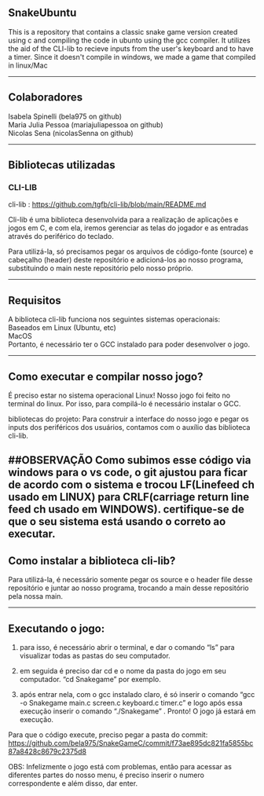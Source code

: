 ## SnakeUbuntu
This is a repository that contains a classic snake game version created using c and compiling the code in ubunto using the gcc compiler.
It utilizes the aid of the CLI-lib to recieve inputs from the user's keyboard and to have a timer. Since it doesn't compile in windows, we made a game that compiled in linux/Mac

--------------------------------------------------------------------------------------------
 ## Colaboradores 

Isabela Spinelli  (bela975 on github) <br/>
Maria Julia Pessoa (mariajuliapessoa on github) <br/>
Nicolas Sena (nicolasSenna on github) 

-------------------------------------------------------------------------------------------
## Bibliotecas utilizadas
### CLI-LIB
cli-lib : https://github.com/tgfb/cli-lib/blob/main/README.md

Cli-lib é uma biblioteca desenvolvida para a realização de aplicações e jogos em C, e com ela,
iremos gerenciar as telas do jogador e as entradas através do periférico do teclado.

Para utilizá-la, só precisamos pegar os arquivos de código-fonte (source) e cabeçalho
(header) deste repositório e adicioná-los ao nosso programa, substituindo o main 
neste repositório pelo nosso próprio.

------------------------------------------------------------------------------------------
## Requisitos
A biblioteca cli-lib funciona nos seguintes sistemas operacionais: <br/>
      Baseados em Linux (Ubuntu, etc)<br/>
      MacOS<br/>
Portanto, é necessário ter o GCC instalado para poder desenvolver o jogo.

-------------------------------------------------------------------------------------------
## Como executar e compilar nosso jogo? 
É preciso estar no sistema operacional Linux!
Nosso jogo foi feito no terminal do linux. Por isso, para compilá-lo é necessário instalar
o GCC.

bibliotecas do projeto:
Para construir a interface do nosso jogo e pegar os inputs dos periféricos dos usuários, 
contamos  com o auxílio das biblioteca cli-lib.

##OBSERVAÇÃO
Como subimos esse código via windows para o vs code, o git ajustou para ficar de acordo com o sistema e trocou LF(Linefeed ch usado em LINUX) para CRLF(carriage return line feed ch usado em WINDOWS). certifique-se de que o seu sistema está usando o correto ao executar.
-------------------------------------------------------------------------------------------
## Como instalar a biblioteca cli-lib?
Para utilizá-la, é necessário somente pegar os source e o header file desse repositório 
e juntar ao nosso programa, trocando a main desse repositório pela nossa main.

--------------------------------------------------------------------------------------------

## Executando o jogo:

1.  para isso, é necessário abrir o terminal, e dar o comando
“ls” para visualizar todas as pastas do seu computador. 

2. em seguida é preciso dar cd e o nome da pasta do jogo em  seu computador. “cd Snakegame” por exemplo.

3. após entrar nela, com o gcc instalado claro, é só inserir o comando “gcc -o Snakegame main.c screen.c keyboard.c timer.c” e logo após essa execução inserir o comando  “./Snakegame” .
Pronto! O jogo já estará em execução.

Para que o código execute, preciso pegar a pasta do commit: https://github.com/bela975/SnakeGameC/commit/f73ae895dc821fa5855bc87a8428c8679c2375d8

OBS: Infelizmente o jogo está com problemas, então para acessar as diferentes partes do nosso menu, é preciso inserir o numero correspondente e além disso, dar enter.
